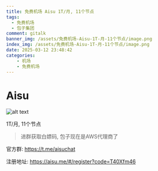 ```yaml
---
title: 免费机场 Aisu 1T/月, 11个节点
tags:
  - 免费机场
  - 包子集团
comment: gitalk
banner_img: /assets/免费机场-Aisu-1T-月-11个节点/image.png
index_img: /assets/免费机场-Aisu-1T-月-11个节点/image.png
date: 2025-03-12 23:48:42
categories: 
    - 机场
    - 免费机场
---
```

# Aisu 
![alt text](/assets/免费机场-Aisu-1T-月-11个节点/image.png)

1T/月, 11个节点

> 进群获取白嫖码, 包子现在是AWS代理商了

官方群: https://t.me/aisuchat

注册地址: https://aisu.me/#/register?code=T40Xfm46